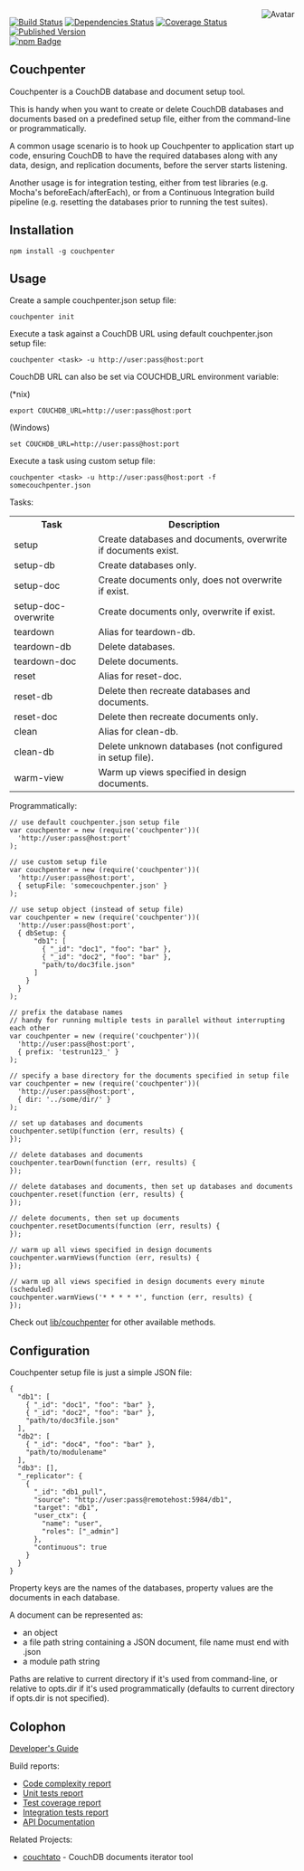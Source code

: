 <img align="right" src="https://raw.github.com/cliffano/couchpenter/master/avatar.jpg" alt="Avatar"/>

[![Build Status](https://img.shields.io/travis/cliffano/couchpenter.svg)](http://travis-ci.org/cliffano/couchpenter)
[![Dependencies Status](https://img.shields.io/david/cliffano/couchpenter.svg)](http://david-dm.org/cliffano/couchpenter)
[![Coverage Status](https://img.shields.io/coveralls/cliffano/couchpenter.svg)](https://coveralls.io/r/cliffano/couchpenter?branch=master)
[![Published Version](https://img.shields.io/npm/v/couchpenter.svg)](http://www.npmjs.com/package/couchpenter)
<br/>
[![npm Badge](https://nodei.co/npm/couchpenter.png)](http://npmjs.org/package/couchpenter)

Couchpenter 
-----------

Couchpenter is a CouchDB database and document setup tool.

This is handy when you want to create or delete CouchDB databases and documents based on a predefined setup file, either from the command-line or programmatically.

A common usage scenario is to hook up Couchpenter to application start up code, ensuring CouchDB to have the required databases along with any data, design, and replication documents, before the server starts listening.

Another usage is for integration testing, either from test libraries (e.g. Mocha's beforeEach/afterEach), or from a Continuous Integration build pipeline (e.g. resetting the databases prior to running the test suites).

Installation
------------

    npm install -g couchpenter 

Usage
-----

Create a sample couchpenter.json setup file:

    couchpenter init

Execute a task against a CouchDB URL using default couchpenter.json setup file:

    couchpenter <task> -u http://user:pass@host:port

CouchDB URL can also be set via COUCHDB_URL environment variable:

(*nix)

    export COUCHDB_URL=http://user:pass@host:port

(Windows)

    set COUCHDB_URL=http://user:pass@host:port

Execute a task using custom setup file:

    couchpenter <task> -u http://user:pass@host:port -f somecouchpenter.json

Tasks:

<table>
<tr><th>Task</th><th>Description</th></tr>
<tr><td>setup</td><td>Create databases and documents, overwrite if documents exist.</td></tr>
<tr><td>setup-db</td><td>Create databases only.</td></tr>
<tr><td>setup-doc</td><td> Create documents only, does not overwrite if exist.</td></tr>
<tr><td>setup-doc-overwrite</td><td>Create documents only, overwrite if exist.</td></tr>
<tr><td>teardown</td><td>Alias for teardown-db.</td></tr>
<tr><td>teardown-db</td><td>Delete databases.</td></tr>
<tr><td>teardown-doc</td><td>Delete documents.</td></tr>
<tr><td>reset</td><td>Alias for reset-doc.</td></tr>
<tr><td>reset-db</td><td>Delete then recreate databases and documents.</td></tr>
<tr><td>reset-doc</td><td>Delete then recreate documents only.</td></tr>
<tr><td>clean</td><td>Alias for clean-db.</td></tr>
<tr><td>clean-db</td><td>Delete unknown databases (not configured in setup file).</td></tr>
<tr><td>warm-view</td><td>Warm up views specified in design documents.</td></tr>
</table>

Programmatically:

    // use default couchpenter.json setup file
    var couchpenter = new (require('couchpenter'))(
      'http://user:pass@host:port'
    );

    // use custom setup file
    var couchpenter = new (require('couchpenter'))(
      'http://user:pass@host:port',
      { setupFile: 'somecouchpenter.json' }
    );

    // use setup object (instead of setup file)
    var couchpenter = new (require('couchpenter'))(
      'http://user:pass@host:port',
      { dbSetup: {
          "db1": [
            { "_id": "doc1", "foo": "bar" },
            { "_id": "doc2", "foo": "bar" },
            "path/to/doc3file.json"
          ]
        }
      }
    );

    // prefix the database names
    // handy for running multiple tests in parallel without interrupting each other
    var couchpenter = new (require('couchpenter'))(
      'http://user:pass@host:port',
      { prefix: 'testrun123_' }
    );

    // specify a base directory for the documents specified in setup file
    var couchpenter = new (require('couchpenter'))(
      'http://user:pass@host:port',
      { dir: '../some/dir/' }
    );

    // set up databases and documents
    couchpenter.setUp(function (err, results) {
    });

    // delete databases and documents
    couchpenter.tearDown(function (err, results) {
    });

    // delete databases and documents, then set up databases and documents
    couchpenter.reset(function (err, results) {
    });

    // delete documents, then set up documents
    couchpenter.resetDocuments(function (err, results) {
    });

    // warm up all views specified in design documents
    couchpenter.warmViews(function (err, results) {
    });

    // warm up all views specified in design documents every minute (scheduled)
    couchpenter.warmViews('* * * * *', function (err, results) {
    });

Check out [lib/couchpenter](https://github.com/cliffano/couchpenter/blob/master/lib/couchpenter.js) for other available methods.

Configuration
-------------

Couchpenter setup file is just a simple JSON file:

    {
      "db1": [
        { "_id": "doc1", "foo": "bar" },
        { "_id": "doc2", "foo": "bar" },
        "path/to/doc3file.json"
      ],
      "db2": [
        { "_id": "doc4", "foo": "bar" },
        "path/to/modulename"
      ],
      "db3": [],
      "_replicator": {
        {
          "_id": "db1_pull",
          "source": "http://user:pass@remotehost:5984/db1",
          "target": "db1",
          "user_ctx": {
            "name": "user",
            "roles": ["_admin"]
          },
          "continuous": true
        }
      }
    }

Property keys are the names of the databases, property values are the documents in each database.

A document can be represented as:

* an object
* a file path string containing a JSON document, file name must end with .json
* a module path string

Paths are relative to current directory if it's used from command-line, or relative to opts.dir if it's used programmatically (defaults to current directory if opts.dir is not specified).

Colophon
--------

[Developer's Guide](http://cliffano.github.io/developers_guide.html#nodejs)

Build reports:

* [Code complexity report](http://cliffano.github.io/couchpenter/bob/complexity/plato/index.html)
* [Unit tests report](http://cliffano.github.io/couchpenter/bob/test/buster.out)
* [Test coverage report](http://cliffano.github.io/couchpenter/bob/coverage/buster-istanbul/lcov-report/lib/index.html)
* [Integration tests report](http://cliffano.github.io/couchpenter/bob/test-integration/cmdt.out)
* [API Documentation](http://cliffano.github.io/couchpenter/bob/doc/dox-foundation/index.html)

Related Projects:

* [couchtato](http://github.com/cliffano/couchtato) - CouchDB documents iterator tool
